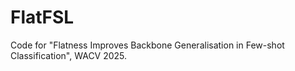 # FlatFSL
Code for "Flatness Improves Backbone Generalisation in Few-shot Classification", WACV 2025.
